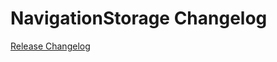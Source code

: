 # NavigationStorage Changelog

[Release Changelog](https://github.com/spryker/NavigationStorage/releases)
